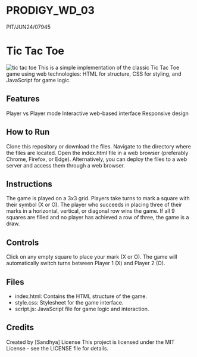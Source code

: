 # PRODIGY_WD_03
PIT/JUN24/07945
<h1>Tic Tac Toe</h1>

![tic tac toe](https://github.com/SandhyaPitchika/PRODIGY_WD_03/assets/173603999/97baac20-0675-4d79-8ef4-5b6b1e48ab6e)
This is a simple implementation of the classic Tic Tac Toe game using web technologies: HTML for structure, CSS for styling, and JavaScript for game logic.
## Features
Player vs Player mode
Interactive web-based interface
Responsive design
## How to Run
Clone this repository or download the files.
Navigate to the directory where the files are located.
Open the index.html file in a web browser (preferably Chrome, Firefox, or Edge).
Alternatively, you can deploy the files to a web server and access them through a web browser.
## Instructions
The game is played on a 3x3 grid.
Players take turns to mark a square with their symbol (X or O).
The player who succeeds in placing three of their marks in a horizontal, vertical, or diagonal row wins the game.
If all 9 squares are filled and no player has achieved a row of three, the game is a draw.
## Controls
Click on any empty square to place your mark (X or O).
The game will automatically switch turns between Player 1 (X) and Player 2 (O).
## Files
- index.html: Contains the HTML structure of the game.
- style.css: Stylesheet for the game interface.
- script.js: JavaScript file for game logic and interaction.
## Credits
Created by [Sandhya]
License
This project is licensed under the MIT License - see the LICENSE file for details.

